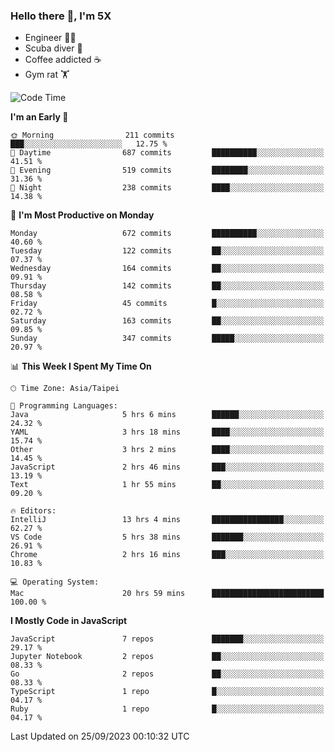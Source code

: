 ### Hello there 👋, I'm 5X

* Engineer 👨‍💻
* Scuba diver 🤿
* Coffee addicted ☕️
* Gym rat 🏋️

<!--START_SECTION:waka-->
![Code Time](http://img.shields.io/badge/Code%20Time-553%20hrs%2044%20mins-blue)

**I'm an Early 🐤** 

```text
🌞 Morning                211 commits         ███░░░░░░░░░░░░░░░░░░░░░░   12.75 % 
🌆 Daytime                687 commits         ██████████░░░░░░░░░░░░░░░   41.51 % 
🌃 Evening                519 commits         ████████░░░░░░░░░░░░░░░░░   31.36 % 
🌙 Night                  238 commits         ████░░░░░░░░░░░░░░░░░░░░░   14.38 % 
```
📅 **I'm Most Productive on Monday** 

```text
Monday                   672 commits         ██████████░░░░░░░░░░░░░░░   40.60 % 
Tuesday                  122 commits         ██░░░░░░░░░░░░░░░░░░░░░░░   07.37 % 
Wednesday                164 commits         ██░░░░░░░░░░░░░░░░░░░░░░░   09.91 % 
Thursday                 142 commits         ██░░░░░░░░░░░░░░░░░░░░░░░   08.58 % 
Friday                   45 commits          █░░░░░░░░░░░░░░░░░░░░░░░░   02.72 % 
Saturday                 163 commits         ██░░░░░░░░░░░░░░░░░░░░░░░   09.85 % 
Sunday                   347 commits         █████░░░░░░░░░░░░░░░░░░░░   20.97 % 
```


📊 **This Week I Spent My Time On** 

```text
🕑︎ Time Zone: Asia/Taipei

💬 Programming Languages: 
Java                     5 hrs 6 mins        ██████░░░░░░░░░░░░░░░░░░░   24.32 % 
YAML                     3 hrs 18 mins       ████░░░░░░░░░░░░░░░░░░░░░   15.74 % 
Other                    3 hrs 2 mins        ████░░░░░░░░░░░░░░░░░░░░░   14.45 % 
JavaScript               2 hrs 46 mins       ███░░░░░░░░░░░░░░░░░░░░░░   13.19 % 
Text                     1 hr 55 mins        ██░░░░░░░░░░░░░░░░░░░░░░░   09.20 % 

🔥 Editors: 
IntelliJ                 13 hrs 4 mins       ████████████████░░░░░░░░░   62.27 % 
VS Code                  5 hrs 38 mins       ███████░░░░░░░░░░░░░░░░░░   26.91 % 
Chrome                   2 hrs 16 mins       ███░░░░░░░░░░░░░░░░░░░░░░   10.83 % 

💻 Operating System: 
Mac                      20 hrs 59 mins      █████████████████████████   100.00 % 
```

**I Mostly Code in JavaScript** 

```text
JavaScript               7 repos             ███████░░░░░░░░░░░░░░░░░░   29.17 % 
Jupyter Notebook         2 repos             ██░░░░░░░░░░░░░░░░░░░░░░░   08.33 % 
Go                       2 repos             ██░░░░░░░░░░░░░░░░░░░░░░░   08.33 % 
TypeScript               1 repo              █░░░░░░░░░░░░░░░░░░░░░░░░   04.17 % 
Ruby                     1 repo              █░░░░░░░░░░░░░░░░░░░░░░░░   04.17 % 
```




 Last Updated on 25/09/2023 00:10:32 UTC
<!--END_SECTION:waka-->
